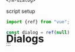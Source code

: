 <script setup>
import MDialog from '../../lib/src/components/MDialog/MDialog.vue'
import MButton from '../../lib/src/components/MButton/MButton.vue'
import MIOList from '../common/MIOList.vue'
import ExampleWrapper from '../common/ExampleWrapper.vue' 
import {ref} from "vue"; 

const dialog = ref(null)
</script>


# Dialogs
<m-button style="float: right; transform: translateY(-100%)" target="_blank" rel="noopener noreferrer" link="https://m3.material.io/components/dialogs/overview" variant="text" prepend-icon="open_in_new" text="material docs"/>

<MIOList :items="['Use dialogs to make sure users act on information', 'Commonly used to confirm high-risk actions like deleting progress']"/>

[//]: # (## Usage)

## Basic usage
updateYou can use dialog with `m-dialog`. The component ref has `open()` and `close()`
exposed functions, use it to show/hide modal dialog.

<ExampleWrapper>
    <m-button text="Open dialog" @click="dialog.open()"/>
    <m-dialog ref="dialog" title="Title" text="Some lorem ipsum dialog text">
        <template #actions>
            <m-button variant="text" text="cancel" @click="dialog.close()"/>
            <m-button text="action 2"/>
        </template>
    </m-dialog>
</ExampleWrapper>

::: details code
vue template
```vue
<m-button text="Open dialog" @click="dialog.open()"/>
<m-dialog ref="dialog" title="Title" text="Some lorem ipsum dialog text">
  <template #actions>
    <m-button variant="text" text="cancel" @click="dialog.close()"/>
    <m-button text="action 2"/>
  </template>
</m-dialog>
```
script setup
```js
import {ref} from "vue";

const dialog = ref(null)
```
:::
